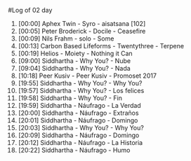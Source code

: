 #Log of 02 day

1. [00:00] Aphex Twin - Syro - aisatsana [102]
1. [00:05] Peter Broderick - Docile - Ceasefire
1. [00:09] Nils Frahm - solo - Some
1. [00:13] Carbon Based Lifeforms - Twentythree - Terpene
1. [00:19] Helios - Moiety - Nothing it Can
1. [09:00] Siddhartha - Why You? - Nube
1. [09:04] Siddhartha - Why You? - Nada
1. [10:18] Peer Kusiv - Peer Kusiv - Promoset 2017
1. [19:55] Siddhartha - Why You? - Why You?
1. [19:57] Siddhartha - Why You? - Los felices
1. [19:58] Siddhartha - Why You? - Fin
1. [19:59] Siddhartha - Náufrago - La Verdad
1. [20:00] Siddhartha - Náufrago - Extraños
1. [20:01] Siddhartha - Náufrago - Domingo
1. [20:03] Siddhartha - Why You? - Why You?
1. [20:09] Siddhartha - Náufrago - Domingo
1. [20:12] Siddhartha - Náufrago - La Historia
1. [20:22] Siddhartha - Náufrago - Humo
